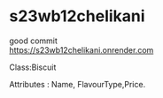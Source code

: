 # s23wb12chelikani
good commit
<br>
https://s23wb12chelikani.onrender.com <br>

Class:Biscuit <br>

Attributes : Name, FlavourType,Price.

